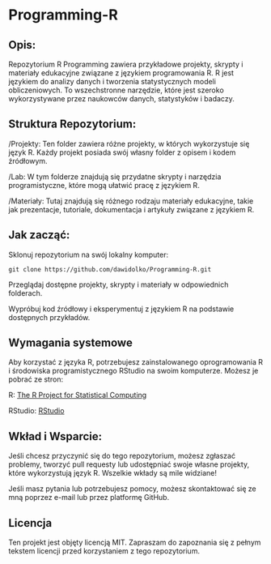# **Programming-R**

## **Opis:**
Repozytorium R Programming zawiera przykładowe projekty, skrypty i materiały edukacyjne związane z językiem programowania R. R jest językiem do analizy danych i tworzenia statystycznych modeli obliczeniowych. To wszechstronne narzędzie, które jest szeroko wykorzystywane przez naukowców danych, statystyków i badaczy.

## **Struktura Repozytorium:**
/Projekty: Ten folder zawiera różne projekty, w których wykorzystuje się język R. Każdy projekt posiada swój własny folder z opisem i kodem źródłowym.

/Lab: W tym folderze znajdują się przydatne skrypty i narzędzia programistyczne, które mogą ułatwić pracę z językiem R.

/Materiały: Tutaj znajdują się różnego rodzaju materiały edukacyjne, takie jak prezentacje, tutoriale, dokumentacja i artykuły związane z językiem R.

## **Jak zacząć:**
Sklonuj repozytorium na swój lokalny komputer:

```
git clone https://github.com/dawidolko/Programming-R.git
```

Przeglądaj dostępne projekty, skrypty i materiały w odpowiednich folderach.

Wypróbuj kod źródłowy i eksperymentuj z językiem R na podstawie dostępnych przykładów.

## **Wymagania systemowe**
Aby korzystać z języka R, potrzebujesz zainstalowanego oprogramowania R i środowiska programistycznego RStudio na swoim komputerze. Możesz je pobrać ze stron:

R: [The R Project for Statistical Computing](https://www.r-project.org)

RStudio: [RStudio](https://posit.co)

## **Wkład i Wsparcie:**
Jeśli chcesz przyczynić się do tego repozytorium, możesz zgłaszać problemy, tworzyć pull requesty lub udostępniać swoje własne projekty, które wykorzystują język R. Wszelkie wkłady są mile widziane!

Jeśli masz pytania lub potrzebujesz pomocy, możesz skontaktować się ze mną poprzez e-mail lub przez platformę GitHub.

## **Licencja**
Ten projekt jest objęty licencją MIT. Zapraszam do zapoznania się z pełnym tekstem licencji przed korzystaniem z tego repozytorium.
